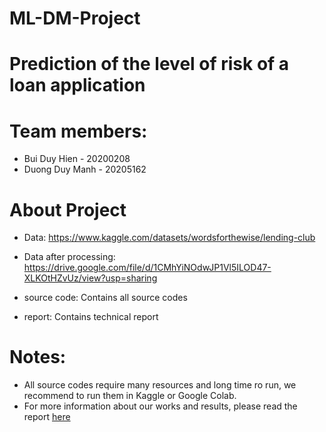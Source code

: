 # ML-DM-Project
# Prediction of the level of risk of a loan application

# Team members:
+ Bui Duy Hien - 20200208
+ Duong Duy Manh - 20205162

# About Project
 - Data: https://www.kaggle.com/datasets/wordsforthewise/lending-club
 - Data after processing: https://drive.google.com/file/d/1CMhYiNOdwJP1Vl5ILOD47-XLKOtHZvUz/view?usp=sharing

 - source code: Contains all source codes
 - report: Contains technical report

# Notes:
 - All source codes require many resources and long time ro run, we recommend to run them in Kaggle or Google Colab.
 - For more information about our works and results, please read the report [here]()
